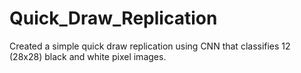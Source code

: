 # Quick_Draw_Replication
Created a simple quick draw replication using CNN that classifies 12 (28x28) black and white pixel images.

